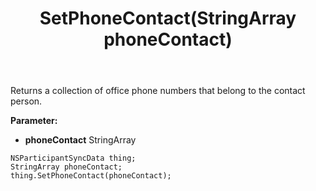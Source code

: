 ﻿---
uid: crmscript_ref_NSParticipantSyncData_SetPhoneContact
title: SetPhoneContact(StringArray phoneContact)
intellisense: NSParticipantSyncData.SetPhoneContact
keywords: NSParticipantSyncData, GetPhoneContact
so.topic: reference
---

Returns a collection of office phone numbers that belong to the contact person.

**Parameter:** 
 - **phoneContact** StringArray

```crmscript
NSParticipantSyncData thing;
StringArray phoneContact;
thing.SetPhoneContact(phoneContact);
```

